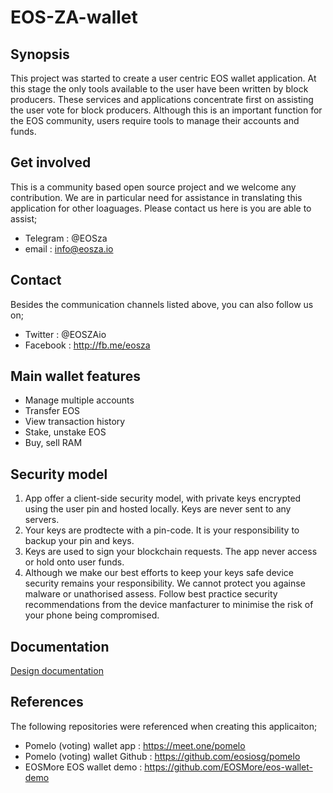# EOS-ZA-wallet

## Synopsis

This project was started to create a user centric EOS wallet application. At this stage the only tools available to the user have been written by block producers. These services and applications concentrate first on assisting the user vote for block producers. Although this is an important function for the EOS community, users require tools to manage their accounts and funds.

## Get involved

This is a community based open source project and we welcome any contribution. We are in particular need for assistance in translating this application for other loaguages. Please contact us here is you are able to assist;
- Telegram : @EOSza
- email : info@eosza.io

## Contact

Besides the communication channels listed above, you can also follow us on;
- Twitter : @EOSZAio
- Facebook : http://fb.me/eosza

## Main wallet features

- Manage multiple accounts
- Transfer EOS
- View transaction history
- Stake, unstake EOS
- Buy, sell RAM

## Security model

1. App offer a client-side security model, with private keys encrypted using the user pin and hosted locally. Keys are never sent to any servers.
2. Your keys are prodtecte with a pin-code. It is your responsibility to backup your pin and keys.
3. Keys are used to sign your blockchain requests. The app never access or hold onto user funds.
4. Although we make our best efforts to keep your keys safe device security remains your responsibility. We cannot protect you againse malware or unathorised assess. Follow best practice security recommendations from the device manfacturer to minimise the risk of your phone being compromised.
## Documentation

[Design documentation](https://github.com/EOSZAio/EOSZA-wallet/blob/master/documentation/design.md)

## References

The following repositories were referenced when creating this applicaiton;
- Pomelo (voting) wallet app : https://meet.one/pomelo
- Pomelo (voting) wallet Github : https://github.com/eosiosg/pomelo
- EOSMore EOS wallet demo : https://github.com/EOSMore/eos-wallet-demo

